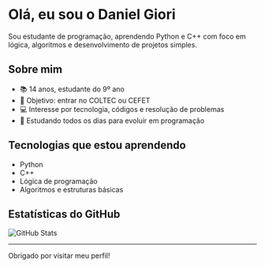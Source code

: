 # Olá, eu sou o Daniel Giori

Sou estudante de programação, aprendendo Python e C++ com foco em lógica, algoritmos e desenvolvimento de projetos simples.

## Sobre mim
- 📚 14 anos, estudante do 9º ano
- 🎯 Objetivo: entrar no COLTEC ou CEFET
- 💻 Interesse por tecnologia, códigos e resolução de problemas
- 🔧 Estudando todos os dias para evoluir em programação

## Tecnologias que estou aprendendo
- Python
- C++
- Lógica de programação
- Algoritmos e estruturas básicas

## Estatísticas do GitHub
![GitHub Stats](https://github-readme-stats.vercel.app/api?username=Giori61&show_icons=true&theme=dark)

---

Obrigado por visitar meu perfil!
